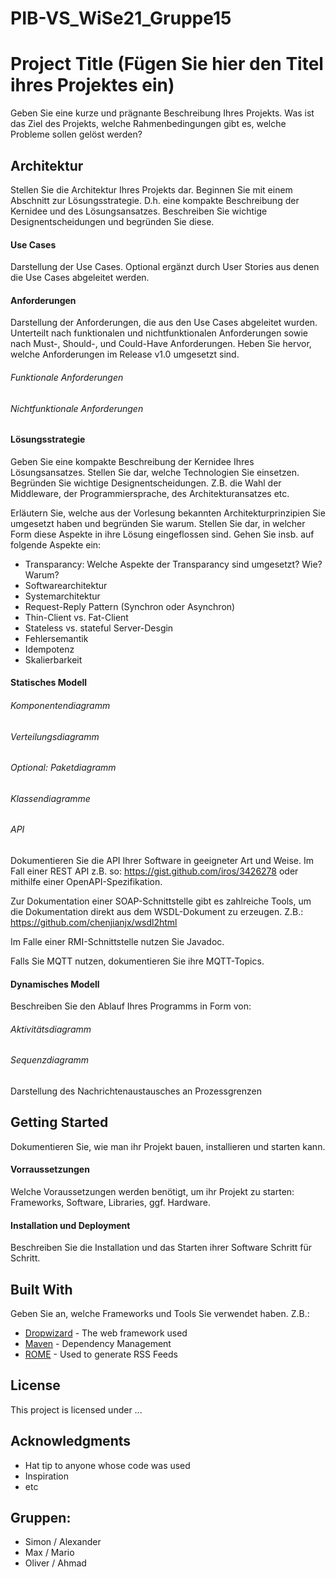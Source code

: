 # PIB-VS_WiSe21_Gruppe15

# Project Title (Fügen Sie hier den Titel ihres Projektes ein)

Geben Sie eine kurze und prägnante Beschreibung Ihres Projekts. Was ist das Ziel des Projekts, welche Rahmenbedingungen gibt es, welche Probleme sollen gelöst werden?

## Architektur

Stellen Sie die Architektur Ihres Projekts dar. Beginnen Sie mit einem Abschnitt zur Lösungsstrategie. D.h. eine kompakte Beschreibung der Kernidee und des Lösungsansatzes. Beschreiben Sie wichtige Designentscheidungen und begründen Sie diese.

#### Use Cases

Darstellung der Use Cases. Optional ergänzt durch User Stories aus denen die Use Cases abgeleitet werden.

#### Anforderungen
Darstellung der Anforderungen, die aus den Use Cases abgeleitet wurden. Unterteilt nach funktionalen und nichtfunktionalen Anforderungen sowie nach Must-, Should-, und Could-Have Anforderungen. Heben Sie hervor, welche Anforderungen im Release v1.0 umgesetzt sind.

###### Funktionale Anforderungen

###### Nichtfunktionale Anforderungen

#### Lösungsstrategie
Geben Sie eine kompakte Beschreibung der Kernidee Ihres Lösungsansatzes. Stellen Sie dar, welche Technologien Sie einsetzen. Begründen Sie wichtige Designentscheidungen. Z.B. die Wahl der Middleware, der Programmiersprache, des Architekturansatzes etc.

Erläutern Sie, welche aus der Vorlesung bekannten Architekturprinzipien Sie umgesetzt haben und begründen Sie warum. Stellen Sie dar, in welcher Form diese Aspekte in ihre Lösung eingeflossen sind. Gehen Sie insb. auf folgende Aspekte ein:
- Transparancy: Welche Aspekte der Transparancy sind umgesetzt? Wie? Warum?
- Softwarearchitektur
- Systemarchitektur
- Request-Reply Pattern (Synchron oder Asynchron)
- Thin-Client vs. Fat-Client
- Stateless vs. stateful Server-Desgin
- Fehlersemantik
- Idempotenz
- Skalierbarkeit


#### Statisches Modell

###### Komponentendiagramm

###### Verteilungsdiagramm

###### Optional: Paketdiagramm

###### Klassendiagramme

###### API
Dokumentieren Sie die API Ihrer Software in geeigneter Art und Weise. Im Fall einer REST API z.B. so: https://gist.github.com/iros/3426278 oder mithilfe einer OpenAPI-Spezifikation.

Zur Dokumentation einer SOAP-Schnittstelle gibt es zahlreiche Tools, um die Dokumentation direkt aus dem WSDL-Dokument zu erzeugen. Z.B.: https://github.com/chenjianjx/wsdl2html

Im Falle einer RMI-Schnittstelle nutzen Sie Javadoc.

Falls Sie MQTT nutzen, dokumentieren Sie ihre MQTT-Topics.

#### Dynamisches Modell
Beschreiben Sie den Ablauf Ihres Programms in Form von:

###### Aktivitätsdiagramm

###### Sequenzdiagramm
Darstellung des Nachrichtenaustausches an Prozessgrenzen

## Getting Started
Dokumentieren Sie, wie man ihr Projekt bauen, installieren und starten kann.

#### Vorraussetzungen
Welche Voraussetzungen werden benötigt, um ihr Projekt zu starten: Frameworks, Software, Libraries, ggf. Hardware.

#### Installation und Deployment
Beschreiben Sie die Installation und das Starten ihrer Software Schritt für Schritt.

## Built With
Geben Sie an, welche Frameworks und Tools Sie verwendet haben. Z.B.:

* [Dropwizard](http://www.dropwizard.io/1.0.2/docs/) - The web framework used
* [Maven](https://maven.apache.org/) - Dependency Management
* [ROME](https://rometools.github.io/rome/) - Used to generate RSS Feeds


## License

This project is licensed under ...

## Acknowledgments

* Hat tip to anyone whose code was used
* Inspiration
* etc

## Gruppen:
- Simon / Alexander
- Max / Mario
- Oliver / Ahmad
